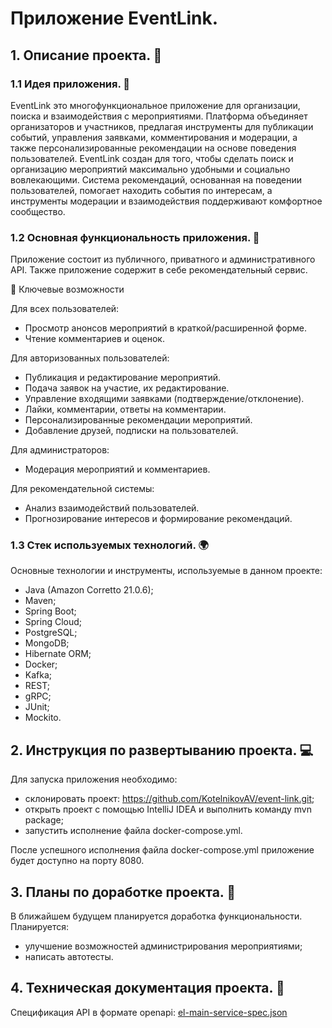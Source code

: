 # Приложение EventLink.
## 1. Описание проекта. 📢
### 1.1 Идея приложения. 🚀
EventLink это многофункциональное приложение для организации, поиска и взаимодействия с мероприятиями. Платформа 
объединяет организаторов и участников, предлагая инструменты для публикации событий, управления заявками, 
комментирования и модерации, а также персонализированные рекомендации на основе поведения пользователей.
EventLink создан для того, чтобы сделать поиск и организацию мероприятий максимально удобными и социально 
вовлекающими. Система рекомендаций, основанная на поведении пользователей, помогает находить 
события по интересам, а инструменты модерации и взаимодействия поддерживают комфортное сообщество.
### 1.2 Основная функциональность приложения. 🌟
Приложение состоит из публичного, приватного и административного API. Также приложение содержит в себе рекомендательный сервис.  

🌟 Ключевые возможности

Для всех пользователей:
- Просмотр анонсов мероприятий в краткой/расширенной форме.
- Чтение комментариев и оценок.

Для авторизованных пользователей:
- Публикация и редактирование мероприятий.
- Подача заявок на участие, их редактирование.
- Управление входящими заявками (подтверждение/отклонение).
- Лайки, комментарии, ответы на комментарии.
- Персонализированные рекомендации мероприятий.
- Добавление друзей, подписки на пользователей.

Для администраторов:
- Модерация мероприятий и комментариев.

Для рекомендательной системы:
- Анализ взаимодействий пользователей.
- Прогнозирование интересов и формирование рекомендаций.

### 1.3 Стек используемых технологий. 🌍
Основные технологии и инструменты, используемые в данном проекте:
- Java (Amazon Corretto 21.0.6);
- Maven;
- Spring Boot;
- Spring Cloud;
- PostgreSQL;
- MongoDB;
- Hibernate ORM;
- Docker;
- Kafka;
- REST;
- gRPC;
- JUnit;
- Mockito.

## 2. Инструкция по развертыванию проекта. 💻
Для запуска приложения необходимо:
- склонировать проект: https://github.com/KotelnikovAV/event-link.git;
- открыть проект с помощью IntelliJ IDEA и выполнить команду mvn package;
- запустить исполнение файла docker-compose.yml.  

После успешного исполнения файла docker-compose.yml приложение будет доступно на порту 8080.

## 3. Планы по доработке проекта. 🔧
В ближайшем будущем планируется доработка функциональности. Планируется:
- улучшение возможностей администрирования мероприятиями;
- написать автотесты.

## 4. Техническая документация проекта. 📃
Спецификация API в формате openapi: [el-main-service-spec.json](https://github.com/user-attachments/files/18886384/el-main-service-spec.json)
